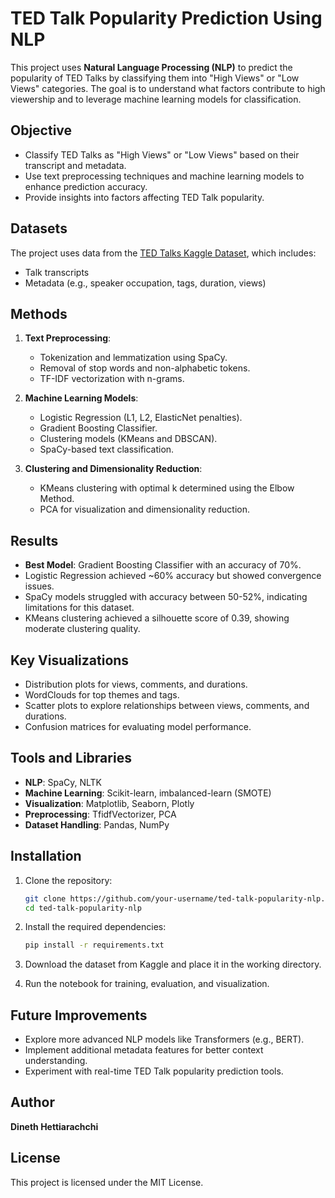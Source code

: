 # TED Talk Popularity Prediction Using NLP

This project uses **Natural Language Processing (NLP)** to predict the popularity of TED Talks by classifying them into "High Views" or "Low Views" categories. The goal is to understand what factors contribute to high viewership and to leverage machine learning models for classification.

## Objective

- Classify TED Talks as "High Views" or "Low Views" based on their transcript and metadata.
- Use text preprocessing techniques and machine learning models to enhance prediction accuracy.
- Provide insights into factors affecting TED Talk popularity.

## Datasets

The project uses data from the [TED Talks Kaggle Dataset](https://www.kaggle.com/rounakbanik/ted-talks), which includes:
- Talk transcripts
- Metadata (e.g., speaker occupation, tags, duration, views)

## Methods

1. **Text Preprocessing**:
   - Tokenization and lemmatization using SpaCy.
   - Removal of stop words and non-alphabetic tokens.
   - TF-IDF vectorization with n-grams.

2. **Machine Learning Models**:
   - Logistic Regression (L1, L2, ElasticNet penalties).
   - Gradient Boosting Classifier.
   - Clustering models (KMeans and DBSCAN).
   - SpaCy-based text classification.

3. **Clustering and Dimensionality Reduction**:
   - KMeans clustering with optimal k determined using the Elbow Method.
   - PCA for visualization and dimensionality reduction.

## Results

- **Best Model**: Gradient Boosting Classifier with an accuracy of 70%.
- Logistic Regression achieved ~60% accuracy but showed convergence issues.
- SpaCy models struggled with accuracy between 50-52%, indicating limitations for this dataset.
- KMeans clustering achieved a silhouette score of 0.39, showing moderate clustering quality.

## Key Visualizations

- Distribution plots for views, comments, and durations.
- WordClouds for top themes and tags.
- Scatter plots to explore relationships between views, comments, and durations.
- Confusion matrices for evaluating model performance.

## Tools and Libraries

- **NLP**: SpaCy, NLTK
- **Machine Learning**: Scikit-learn, imbalanced-learn (SMOTE)
- **Visualization**: Matplotlib, Seaborn, Plotly
- **Preprocessing**: TfidfVectorizer, PCA
- **Dataset Handling**: Pandas, NumPy

## Installation

1. Clone the repository:
   ```bash
   git clone https://github.com/your-username/ted-talk-popularity-nlp.git
   cd ted-talk-popularity-nlp
   ```

2. Install the required dependencies:
   ```bash
   pip install -r requirements.txt
   ```

3. Download the dataset from Kaggle and place it in the working directory.

4. Run the notebook for training, evaluation, and visualization.

## Future Improvements

- Explore more advanced NLP models like Transformers (e.g., BERT).
- Implement additional metadata features for better context understanding.
- Experiment with real-time TED Talk popularity prediction tools.

## Author

**Dineth Hettiarachchi**

## License

This project is licensed under the MIT License.
